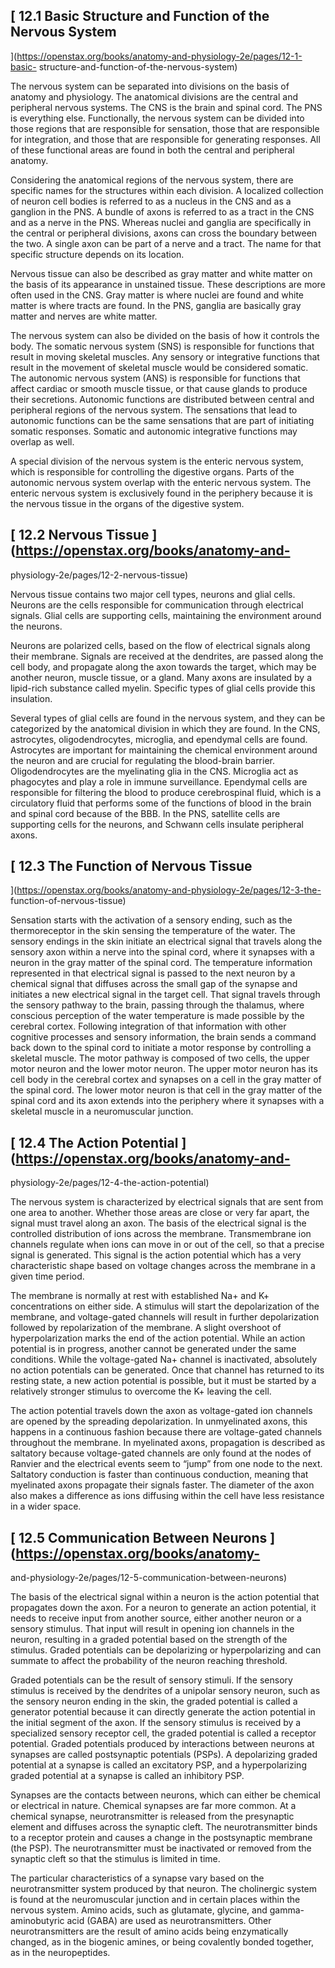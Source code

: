## [ 12.1 Basic Structure and Function of the Nervous System
](https://openstax.org/books/anatomy-and-physiology-2e/pages/12-1-basic-
structure-and-function-of-the-nervous-system)

The nervous system can be separated into divisions on the basis of anatomy and
physiology. The anatomical divisions are the central and peripheral nervous
systems. The CNS is the brain and spinal cord. The PNS is everything else.
Functionally, the nervous system can be divided into those regions that are
responsible for sensation, those that are responsible for integration, and
those that are responsible for generating responses. All of these functional
areas are found in both the central and peripheral anatomy.

Considering the anatomical regions of the nervous system, there are specific
names for the structures within each division. A localized collection of
neuron cell bodies is referred to as a nucleus in the CNS and as a ganglion in
the PNS. A bundle of axons is referred to as a tract in the CNS and as a nerve
in the PNS. Whereas nuclei and ganglia are specifically in the central or
peripheral divisions, axons can cross the boundary between the two. A single
axon can be part of a nerve and a tract. The name for that specific structure
depends on its location.

Nervous tissue can also be described as gray matter and white matter on the
basis of its appearance in unstained tissue. These descriptions are more often
used in the CNS. Gray matter is where nuclei are found and white matter is
where tracts are found. In the PNS, ganglia are basically gray matter and
nerves are white matter.

The nervous system can also be divided on the basis of how it controls the
body. The somatic nervous system (SNS) is responsible for functions that
result in moving skeletal muscles. Any sensory or integrative functions that
result in the movement of skeletal muscle would be considered somatic. The
autonomic nervous system (ANS) is responsible for functions that affect
cardiac or smooth muscle tissue, or that cause glands to produce their
secretions. Autonomic functions are distributed between central and peripheral
regions of the nervous system. The sensations that lead to autonomic functions
can be the same sensations that are part of initiating somatic responses.
Somatic and autonomic integrative functions may overlap as well.

A special division of the nervous system is the enteric nervous system, which
is responsible for controlling the digestive organs. Parts of the autonomic
nervous system overlap with the enteric nervous system. The enteric nervous
system is exclusively found in the periphery because it is the nervous tissue
in the organs of the digestive system.

## [ 12.2 Nervous Tissue  ](https://openstax.org/books/anatomy-and-
physiology-2e/pages/12-2-nervous-tissue)

Nervous tissue contains two major cell types, neurons and glial cells. Neurons
are the cells responsible for communication through electrical signals. Glial
cells are supporting cells, maintaining the environment around the neurons.

Neurons are polarized cells, based on the flow of electrical signals along
their membrane. Signals are received at the dendrites, are passed along the
cell body, and propagate along the axon towards the target, which may be
another neuron, muscle tissue, or a gland. Many axons are insulated by a
lipid-rich substance called myelin. Specific types of glial cells provide this
insulation.

Several types of glial cells are found in the nervous system, and they can be
categorized by the anatomical division in which they are found. In the CNS,
astrocytes, oligodendrocytes, microglia, and ependymal cells are found.
Astrocytes are important for maintaining the chemical environment around the
neuron and are crucial for regulating the blood-brain barrier.
Oligodendrocytes are the myelinating glia in the CNS. Microglia act as
phagocytes and play a role in immune surveillance. Ependymal cells are
responsible for filtering the blood to produce cerebrospinal fluid, which is a
circulatory fluid that performs some of the functions of blood in the brain
and spinal cord because of the BBB. In the PNS, satellite cells are supporting
cells for the neurons, and Schwann cells insulate peripheral axons.

## [ 12.3 The Function of Nervous Tissue
](https://openstax.org/books/anatomy-and-physiology-2e/pages/12-3-the-
function-of-nervous-tissue)

Sensation starts with the activation of a sensory ending, such as the
thermoreceptor in the skin sensing the temperature of the water. The sensory
endings in the skin initiate an electrical signal that travels along the
sensory axon within a nerve into the spinal cord, where it synapses with a
neuron in the gray matter of the spinal cord. The temperature information
represented in that electrical signal is passed to the next neuron by a
chemical signal that diffuses across the small gap of the synapse and
initiates a new electrical signal in the target cell. That signal travels
through the sensory pathway to the brain, passing through the thalamus, where
conscious perception of the water temperature is made possible by the cerebral
cortex. Following integration of that information with other cognitive
processes and sensory information, the brain sends a command back down to the
spinal cord to initiate a motor response by controlling a skeletal muscle. The
motor pathway is composed of two cells, the upper motor neuron and the lower
motor neuron. The upper motor neuron has its cell body in the cerebral cortex
and synapses on a cell in the gray matter of the spinal cord. The lower motor
neuron is that cell in the gray matter of the spinal cord and its axon extends
into the periphery where it synapses with a skeletal muscle in a neuromuscular
junction.

## [ 12.4 The Action Potential  ](https://openstax.org/books/anatomy-and-
physiology-2e/pages/12-4-the-action-potential)

The nervous system is characterized by electrical signals that are sent from
one area to another. Whether those areas are close or very far apart, the
signal must travel along an axon. The basis of the electrical signal is the
controlled distribution of ions across the membrane. Transmembrane ion
channels regulate when ions can move in or out of the cell, so that a precise
signal is generated. This signal is the action potential which has a very
characteristic shape based on voltage changes across the membrane in a given
time period.

The membrane is normally at rest with established Na+ and K+ concentrations on
either side. A stimulus will start the depolarization of the membrane, and
voltage-gated channels will result in further depolarization followed by
repolarization of the membrane. A slight overshoot of hyperpolarization marks
the end of the action potential. While an action potential is in progress,
another cannot be generated under the same conditions. While the voltage-gated
Na+ channel is inactivated, absolutely no action potentials can be generated.
Once that channel has returned to its resting state, a new action potential is
possible, but it must be started by a relatively stronger stimulus to overcome
the K+ leaving the cell.

The action potential travels down the axon as voltage-gated ion channels are
opened by the spreading depolarization. In unmyelinated axons, this happens in
a continuous fashion because there are voltage-gated channels throughout the
membrane. In myelinated axons, propagation is described as saltatory because
voltage-gated channels are only found at the nodes of Ranvier and the
electrical events seem to “jump” from one node to the next. Saltatory
conduction is faster than continuous conduction, meaning that myelinated axons
propagate their signals faster. The diameter of the axon also makes a
difference as ions diffusing within the cell have less resistance in a wider
space.

## [ 12.5 Communication Between Neurons  ](https://openstax.org/books/anatomy-
and-physiology-2e/pages/12-5-communication-between-neurons)

The basis of the electrical signal within a neuron is the action potential
that propagates down the axon. For a neuron to generate an action potential,
it needs to receive input from another source, either another neuron or a
sensory stimulus. That input will result in opening ion channels in the
neuron, resulting in a graded potential based on the strength of the stimulus.
Graded potentials can be depolarizing or hyperpolarizing and can summate to
affect the probability of the neuron reaching threshold.

Graded potentials can be the result of sensory stimuli. If the sensory
stimulus is received by the dendrites of a unipolar sensory neuron, such as
the sensory neuron ending in the skin, the graded potential is called a
generator potential because it can directly generate the action potential in
the initial segment of the axon. If the sensory stimulus is received by a
specialized sensory receptor cell, the graded potential is called a receptor
potential. Graded potentials produced by interactions between neurons at
synapses are called postsynaptic potentials (PSPs). A depolarizing graded
potential at a synapse is called an excitatory PSP, and a hyperpolarizing
graded potential at a synapse is called an inhibitory PSP.

Synapses are the contacts between neurons, which can either be chemical or
electrical in nature. Chemical synapses are far more common. At a chemical
synapse, neurotransmitter is released from the presynaptic element and
diffuses across the synaptic cleft. The neurotransmitter binds to a receptor
protein and causes a change in the postsynaptic membrane (the PSP). The
neurotransmitter must be inactivated or removed from the synaptic cleft so
that the stimulus is limited in time.

The particular characteristics of a synapse vary based on the neurotransmitter
system produced by that neuron. The cholinergic system is found at the
neuromuscular junction and in certain places within the nervous system. Amino
acids, such as glutamate, glycine, and gamma-aminobutyric acid (GABA) are used
as neurotransmitters. Other neurotransmitters are the result of amino acids
being enzymatically changed, as in the biogenic amines, or being covalently
bonded together, as in the neuropeptides.

